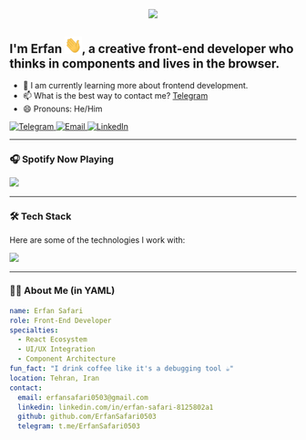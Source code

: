 <p align="center">
  <img src="https://capsule-render.vercel.app/api?type=venom&height=300&color=gradient&text=Hey%20Everyone&reversal=false&textBg=false&animation=fadeIn"/>
</p>

<h2 align="left">I'm Erfan   <img src="https://raw.githubusercontent.com/SatYu26/SatYu26/master/Assets/Hi.gif" width="30" />, a creative front-end developer who thinks in components and lives in the browser.
</h2>

- 🌱 I am currently learning more about frontend development.
- 📫 What is the best way to contact me? <a href="https://t.me/ErfanSafari0503">Telegram</a>
- 😄 Pronouns: He/Him

<p align="left">
  <a href="https://t.me/ErfanSafari0503" target="_blank">
    <img src="https://img.shields.io/badge/Telegram-26A5E4?style=for-the-badge&logo=telegram&logoColor=white" alt="Telegram" />
  </a>
  <a href="mailto:erfansafari0503@gmail.com" target="_blank">
    <img src="https://img.shields.io/badge/Email-D14836?style=for-the-badge&logo=gmail&logoColor=white" alt="Email" />
  </a>
  <a href="https://www.linkedin.com/in/erfan-safari-8125802a1" target="_blank">
    <img src="https://img.shields.io/badge/LinkedIn-0077B5?style=for-the-badge&logo=linkedin&logoColor=white" alt="LinkedIn" />
  </a>
</p>


---

### 🎧 Spotify Now Playing

<p align="left">
  <img src="https://spotify-github-profile.kittinanx.com/api/view.svg?uid=wzsu8nrn1lfob6elzp9mrdek4&cover_image=true&theme=novatorem&show_offline=true&background_color=121212&interchange=false&bar_color=53b14f&bar_color_cover=true" />
</p>

---

### 🛠️ Tech Stack
Here are some of the technologies I work with:

<p align="left">
  <img src="https://skillicons.dev/icons?i=sass,bootstrap,styledcomponents,tailwind,js,ts,react,sentry,vite,pnpm,bun,git" />
</p>

---

### 👨‍💻 About Me (in YAML)

```yaml
name: Erfan Safari
role: Front-End Developer
specialties:
  - React Ecosystem
  - UI/UX Integration
  - Component Architecture
fun_fact: "I drink coffee like it's a debugging tool ☕️"
location: Tehran, Iran
contact:
  email: erfansafari0503@gmail.com
  linkedin: linkedin.com/in/erfan-safari-8125802a1
  github: github.com/ErfanSafari0503
  telegram: t.me/ErfanSafari0503
